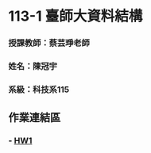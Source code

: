 # 113-1 臺師大資料結構

### 授課教師：蔡芸琤老師

### 姓名：陳冠宇

### 系級：科技系115

## 作業連結區

### - [HW1](https://github.com/guanyu1127/Data/tree/main/Hw1)
